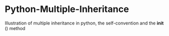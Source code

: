 # Python-Multiple-Inheritance
Illustration of multiple inheritance in python, the self-convention and the __init__ () method
